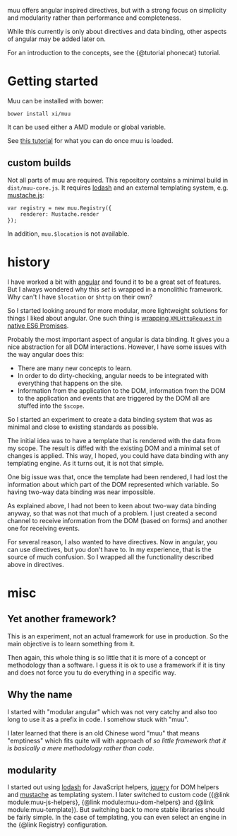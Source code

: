 muu offers angular inspired directives, but with a strong focus on simplicity
and modularity rather than performance and completeness.

While this currently is only about directives and data binding, other aspects
of angular may be added later on.

For an introduction to the concepts, see the {@tutorial phonecat} tutorial.

# Getting started

Muu can be installed with bower:

    bower install xi/muu

It can be used either a AMD module or global variable.

See [this
tutorial](https://github.com/xi/muu/blob/master/.doc/tutorials/phonecat.md) for
what you can do once muu is loaded.

## custom builds

Not all parts of muu are required. This repository contains a minimal build
in `dist/muu-core.js`. It requires [lodash](https://lodash.com) and an external
templating system, e.g. [mustache.js](https://github.com/janl/mustache.js):

    var registry = new muu.Registry({
        renderer: Mustache.render
    });

In addition, `muu.$location` is not available.

# history

I have worked a bit with [angular](https://angularjs.org/) and found it to be a
great set of features.  But I always wondered why this *set* is wrapped in a
monolithic framework. Why can't I have `$location` or `$http` on their own?

So I started looking around for more modular, more lightweight solutions for
things I liked about angular. One such thing is [wrapping `XMLHttpRequest` in
native ES6 Promises](https://github.com/wildlyinaccurate/promise-xhr).

Probably the most important aspect of angular is data binding. It gives you a
nice abstraction for all DOM interactions. However, I have some issues with the
way angular does this:

-   There are many new concepts to learn.
-   In order to do dirty-checking, angular needs to be integrated with
    everything that happens on the site.
-   Information from the application to the DOM, information from the DOM to
    the application and events that are triggered by the DOM all are stuffed
    into the `$scope`.

So I started an experiment to create a data binding system that was as minimal
and close to existing standards as possible.

The initial idea was to have a template that is rendered with the data from my
scope. The result is diffed with the existing DOM and a minimal set of changes
is applied. This way, I hoped, you could have data binding with any templating
engine. As it turns out, it is not that simple.

One big issue was that, once the template had been rendered, I had lost the
information about which part of the DOM represented which variable. So having
two-way data binding was near impossible.

As explained above, I had not been to keen about two-way data binding anyway,
so that was not that much of a problem. I just created a second channel to
receive information from the DOM (based on forms) and another one for receiving
events.

For several reason, I also wanted to have directives. Now in angular, you can
use directives, but you don't have to. In my experience, that is the source of
much confusion. So I wrapped all the functionality described above in
directives.

# misc

## Yet another framework?

This is an experiment, not an actual framework for use in production. So the
main objective is to learn something from it.

Then again, this whole thing is so little that it is more of a concept or
methodology than a software. I guess it is ok to use a framework if it is tiny
and does not force you tu do everything in a specific way.

## Why the name

I started with "modular angular" which was not very catchy and also too long to
use it as a prefix in code. I somehow stuck with "muu".

I later learned that there is an old Chinese word "muu" that means "emptiness"
which fits quite will with approach of *so little framework that it is
basically a mere methodology rather than code*.

## modularity

I started out using [lodash](https://lodash.com/) for JavaScript helpers,
[jquery](https://jquery.com/) for DOM helpers and
[mustache](mustache.github.io) as templating system. I later switched to custom
code ({@link module:muu-js-helpers}, {@link module:muu-dom-helpers} and {@link
module:muu-template}). But switching back to more stable libraries should be fairly
simple. In the case of templating, you can even select an engine in the {@link
Registry} configuration.
